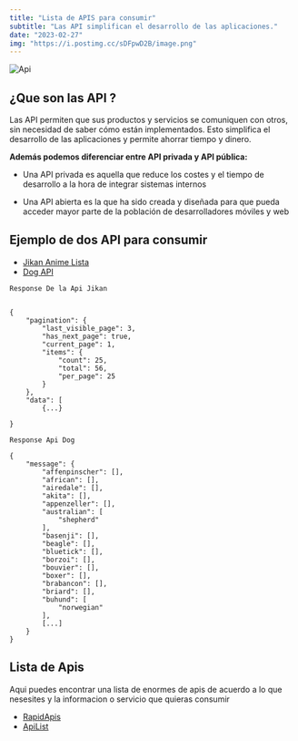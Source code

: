 ```yaml
---
title: "Lista de APIS para consumir"
subtitle: "Las API simplifican el desarrollo de las aplicaciones."
date: "2023-02-27"
img: "https://i.postimg.cc/sDFpwD2B/image.png"
---
```





![Api](https://i.postimg.cc/9Xxm5zS6/API-page-graphic.png)






## ¿Que son las API ?

Las API permiten que sus productos y servicios se comuniquen con otros, sin necesidad de saber cómo están implementados. Esto simplifica el desarrollo de las aplicaciones y permite ahorrar tiempo y dinero.




**Además podemos diferenciar entre API privada y API pública:**

- Una API privada es aquella que reduce los costes y el tiempo de desarrollo a la hora de integrar sistemas internos

- Una API abierta es la que ha sido creada y diseñada para que pueda acceder mayor parte de la población de desarrolladores móviles y web



## Ejemplo de dos API para consumir

- [Jikan Anime Lista](https://docs.api.jikan.moe/#section/Information)
- [Dog API](https://dog.ceo/dog-api/)


```
Response De la Api Jikan


{
    "pagination": {
        "last_visible_page": 3,
        "has_next_page": true,
        "current_page": 1,
        "items": {
            "count": 25,
            "total": 56,
            "per_page": 25
        }
    },
    "data": [
        {...}

}

```



```
Response Api Dog 

{
    "message": {
        "affenpinscher": [],
        "african": [],
        "airedale": [],
        "akita": [],
        "appenzeller": [],
        "australian": [
            "shepherd"
        ],
        "basenji": [],
        "beagle": [],
        "bluetick": [],
        "borzoi": [],
        "bouvier": [],
        "boxer": [],
        "brabancon": [],
        "briard": [],
        "buhund": [
            "norwegian"
        ],
        [...]
    }
}

```

## Lista de Apis


Aqui puedes encontrar una lista de enormes de apis de acuerdo a lo que nesesites y la informacion o servicio que quieras consumir

 - [RapidApis](https://rapidapi.com/collection/list-of-free-apis)
 - [ApiList](https://apilist.fun/)

